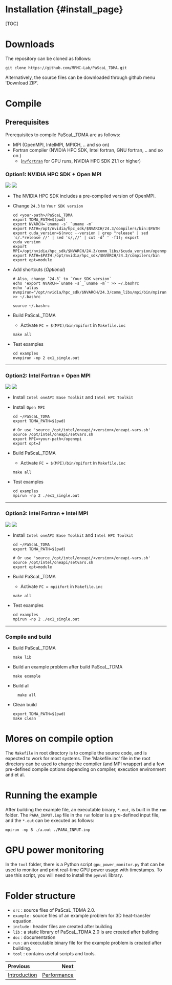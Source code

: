 Installation                        {#install_page}
============

[TOC]
# Downloads
The repository can be cloned as follows:

```
git clone https://github.com/MPMC-Lab/PaScaL_TDMA.git
```
Alternatively, the source files can be downloaded through github menu 'Download ZIP'.




# Compile
## Prerequisites
Prerequisites to compile PaScaL_TDMA are as follows:
* MPI (OpenMPI, IntelMPI, MPICH, .. and so on)
* Fortran compiler (NVIDIA HPC SDK, Intel fortran, GNU fortran, .. and so on )
  * ([`nvfortran`](https://developer.nvidia.com/hpc-sdk-downloads) for GPU runs, NVIDIA HPC SDK 21.1 or higher)

### Option1: NVIDIA HPC SDK + Open MPI
[![](https://img.shields.io/badge/HPC_SDK-21.1_or_higher-nvidia.svg?logo=nvidia)](https://developer.nvidia.com/hpc-sdk-downloads)
  ![](https://img.shields.io/badge/Tested-HPC_SDK_24.3_with_CUDA_12.3-silver.svg?logo=cachet)
* The NVIDIA HPC SDK includes a pre-compiled version of OpenMPI.
* Change `24.3` to `Your SDK version`
  
  ```shell
  cd <your-path>/PaScaL_TDMA
  export TDMA_PATH=$(pwd)
  export NVARCH=`uname -s`_`uname -m`
  export PATH=/opt/nvidia/hpc_sdk/$NVARCH/24.3/compilers/bin:$PATH
  export cuda_version=$(nvcc --version | grep "release" | sed 's/.*release //' | sed 's/,//' | cut -d' ' -f1); export cuda_version
  export MPI=/opt/nvidia/hpc_sdk/$NVARCH/24.3/comm_libs/$cuda_version/openmpi4/latest
  export PATH=$PATH:/opt/nvidia/hpc_sdk/$NVARCH/24.3/compilers/bin
  export opt=module
  ```
  
* Add shortcuts (*Optional*) 
  
  ```shell
  # Also, change `24.3` to `Your SDK version`
  echo 'export NVARCH=`uname -s`_`uname -m`' >> ~/.bashrc
  echo 'alias  nvmpirun="/opt/nvidia/hpc_sdk/$NVARCH/24.3/comm_libs/mpi/bin/mpirun"' >> ~/.bashrc

  source ~/.bashrc
  ```

* Build PaScaL_TDMA 

  * Activate `FC = $(MPI)/bin/mpifort` in `Makefile.inc`

  ```shell
  make all
  ```

* Test examples
  ```shell 
  cd examples
  nvmpirun -np 2 ex1_single.out
  ```

<!-- TODO: Make shell script for configuration -->
_____
### Option2: Intel Fortran + Open MPI
[![](https://img.shields.io/badge/Intel_HPC_Toolkit-Fortran_Compiler-blue.svg?logo=intel)](https://www.intel.com/content/www/us/en/developer/tools/oneapi/toolkits.html)
![](https://img.shields.io/badge/Tested-oneAPI_2024.1_+_OpenMPI--5.0.2-silver.svg?logo=cachet)

* Install `Intel oneAPI Base Toolkit` and `Intel HPC Toolkit`
* Install `Open MPI`

  ```shell
  cd ~/PaScaL_TDMA
  export TDMA_PATH=$(pwd)

  # Or use 'source /opt/intel/oneapi/<version>/oneapi-vars.sh'
  source /opt/intel/oneapi/setvars.sh
  export MPI=<your-path>/openmpi
  export opt=J

  ```
* Build PaScaL_TDMA 
  
  * Activate `FC = $(MPI)/bin/mpifort` in `Makefile.inc`

  
  ```shell
  make all
  ```

* Test examples
  ```shell 
  cd examples
  mpirun -np 2 ./ex1_single.out
  ```

_____
### Option3: Intel Fortran + Intel MPI
[![](https://img.shields.io/badge/Intel_HPC_Toolkit-Fortran_Compiler-blue.svg?logo=intel)](https://www.intel.com/content/www/us/en/developer/tools/oneapi/toolkits.html)
![](https://img.shields.io/badge/Tested-oneAPI_2024.1-silver.svg?logo=cachet)


* Install `Intel oneAPI Base Toolkit` and `Intel HPC Toolkit`


  ```shell
  cd ~/PaScaL_TDMA
  export TDMA_PATH=$(pwd)

  # Or use 'source /opt/intel/oneapi/<version>/oneapi-vars.sh'
  source /opt/intel/oneapi/setvars.sh
  export opt=module

  ```
* Build PaScaL_TDMA 
  
  * Activate `FC = mpiifort` in `Makefile.inc`

  
  ```shell
  make all
  ```

* Test examples
  ```shell 
  cd examples
  mpirun -np 2 ./ex1_single.out
  ```

___
### Compile and build
* Build PaScaL_TDMA
    ```
	make lib
	```
* Build an example problem after build PaScaL_TDMA

    ```
	make example
	```

* Build all

  ```
	make all
	```

* Clean build
  ```shell
  export TDMA_PATH=$(pwd)
  make clean
  ```


# Mores on compile option
The `Makefile` in root directory is to compile the source code, and is expected to work for most systems. The 'Makefile.inc' file in the root directory can be used to change the compiler (and MPI wrapper) and a few pre-defined compile options depending on compiler, execution environment and et al.

# Running the example
After building the example file, an executable binary, `*.out`, is built in the `run` folder. The `PARA_INPUT.inp` file in the `run` folder is a pre-defined input file, and the `*.out` can be executed as follows:

```
mpirun -np 8 ./a.out ./PARA_INPUT.inp
```
# GPU power monitoring
In the `tool` folder, there is a Python script `gpu_power_monitor.py` that can be used to monitor and print real-time GPU power usage with timestamps. To use this script, you will need to install the `pynvml` library.

# Folder structure
* `src` : source files of PaScaL_TDMA 2.0.
* `example` : source files of an example problem for 3D heat-transfer equation.
* `include` : header files are created after building
* `lib` : a static library of PaScaL_TDMA 2.0 is are created after building
* `doc` : documentation
* `run` : an executable binary file for the example problem is created after building.
* `tool` : contains useful scripts and tools.

<div class="section_buttons">

| Previous          |                              Next |
|:------------------|----------------------------------:|
| [Introduction](index.html) | [Performance](perf_page.html) |
</div>